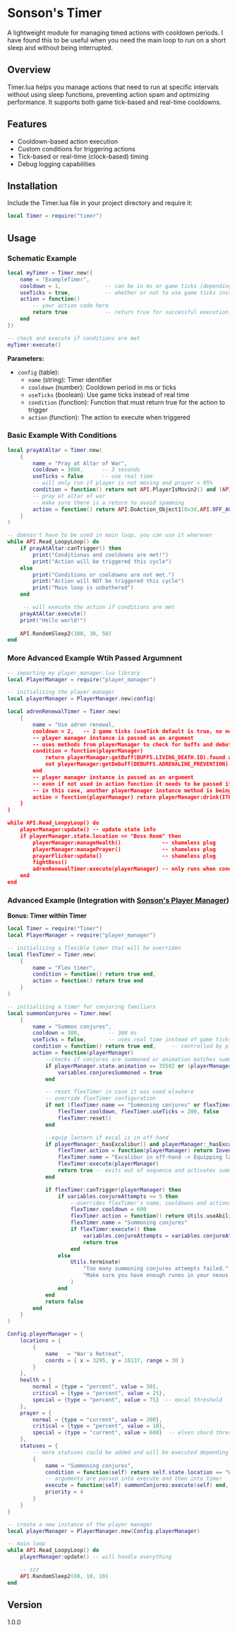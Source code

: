 # Sonson's Timer

A lightweight module for managing timed actions with cooldown periods. I have found this to be useful when you need the main loop to run on a short sleep and without being interrupted.

## Overview

Timer.lua helps you manage actions that need to run at specific intervals without using sleep functions, preventing action spam and optimizing performance. It supports both game tick-based and real-time cooldowns.

## Features

- Cooldown-based action execution
- Custom conditions for triggering actions
- Tick-based or real-time (clock-based) timing
- Debug logging capabilities

## Installation

Include the Timer.lua file in your project directory and require it:

```lua
local Timer = require("timer")
```

## Usage

### Schematic Example

```lua
local myTimer = Timer.new({
    name = "ExampleTimer", 
    cooldown = 1,              -- can be in ms or game ticks (depending on useTicks attribute)
    useTicks = true,           -- whether or not to use game ticks instead of real time
    action = function()
        -- your action code here
        return true            -- return true for successful execution: this is crucial
    end
})

-- check and execute if conditions are met
myTimer:execute()
```

**Parameters:**
- `config` (table):
  - `name` (string): Timer identifier
  - `cooldown` (number): Cooldown period in ms or ticks
  - `useTicks` (boolean): Use game ticks instead of real time
  - `condition` (function): Function that must return true for the action to trigger
  - `action` (function): The action to execute when triggered

### Basic Example With Conditions

```lua
local prayAtAltar = Timer.new(
    {
        name = "Pray at Altar of War",
        cooldown = 3000,      -- 3 seconds
        useTicks = false      -- use real time
        -- will only run if player is not moving and prayer < 95%
        condition = function() return not API.PlayerIsMovin2() and (API.GetPrayPrecent() < 95) end,  
        -- pray at altar of war 
        -- make sure there is a return to avoid spamming
        action = function() return API.DoAction_Object1(0x3d,API.OFF_ACT_GeneralObject_route0, { 114748 }, 50) end
    }
)

-- doensn't have to be used in main loop, you can use it wherever
while API.Read_LoopyLoop() do
    if prayAtAltar:canTrigger() then
        print("Conditionas and cooldowns are met!")
        print("Action will be triggered this cycle")
    else
        print("Conditions or cooldowns are not met.")
        print("Action will NOT be triggered this cycle")
        print("Main loop is unbothered")
    end

     -- will execute the action if conditions are met
    prayAtAltar:execute()
    print("Hello world!")
  
    API.RandomSleep2(100, 30, 50)
end
```

### More Advanced Example Wtih Passed Argumnent

```lua
-- importing my player_manager.lua library
local PlayerManager = require("player_manager")

-- initializing the player manager
local playerManager = PlayerManager.new(config)

local adrenRenewalTimer = Timer.new(
    {
        name = "Use adren renewal,
        cooldown = 2,   -- 2 game ticks (useTick default is true, no need to declare)
        -- player manager instance is passed as an argument
        -- uses methods from playerManager to check for buffs and debuffs
        condition = function(playerManager)
            return playerManager:getBuff(BUFFS.LIVING_DEATH.ID).found and
            not playerManager:getDebuff(DEBUFFS.ADRENALINE_PREVENTION).found
        end
        -- player manager instance is passed as an argument
        -- even if not used in action function it needs to be passed if passed in condition attribute
        -- in this case, another playerManager instance method is being used
        action = function(playerManager) return playerManager:drink(ITEMS.ADRENALINE_RENEWAL.ID) end
    }
)

while API.Read_LoopyLoop() do
    playerManager:update() -- update state info
    if playerManager.state.location == "Boss Room" then
        playerManager:manageHealth()             -- shameless plug
        playerManager:managePrayer()             -- shameless plug
        prayerFlicker:update()                   -- shameless plug
        fightBoss()
        adrenRenewalTimer:execute(playerManager) -- only runs when conditions are met
    end
end
```

### Advanced Example (Integration with [Sonson's Player Manager](https://github.com/sonsonmagro/Sonsons-Player-Manager))
**Bonus: Timer within Timer**

```lua
local Timer = require("Timer")
local PlayerManager = require("player_manager")

-- initializing a flexible timer that will be overriden
local flexTimer = Timer.new(
    {
        name = "Flex timer",
        condition = function() return true end,
        action = function() return true end
    }
)

-- initializing a timer for conjuring familiars
local summonConjures = Timer.new(
    {
        name = "Summon conjures",
        cooldown = 300,         -- 300 ms
        useTicks = false,       -- uses real time instead of game ticks
        condition = function() return true end,     -- controlled by playerManager:_handleStatuses()
        action = function(playerManager)
            --checks if conjures are summoned or animation matches summoning animation
            if playerManager.state.animation == 35502 or (playerManager:getBuff(34177).found and playerManager:getBuff(34178).found and playerManager:getBuff(34179).found) then 
                variables.conjuresSummoned = true
            end

            -- reset flexTimer in case it was used elswhere
            -- override flexTimer configuration
            if not (flexTimer.name == "Summoning conjures" or flexTimer.name == "Excalibur in off-hand -> Equipping lantern") then
                flexTimer.cooldown, flexTimer.useTicks = 200, false
                flexTimer:reset()
            end

            --equip lantern if excal is in off-hand
            if playerManager:_hasExcalibur() and playerManager:_hasExcalibur().location == "equipped" then
                flexTimer.action = function(playerManager) return Inventory:Equip("Augmented Soulbound lantern") end
                flexTimer.name = "Excalibur in off-hand -> Equipping lantern"
                flexTimer:execute(playerManager)
                return true -- exits out of sequence and activates summonConjure's timer
            end

            if flexTimer:canTrigger(playerManager) then
                if variables.conjureAttempts <= 5 then
                    --overrides flexTimer's name, cooldowns and actions
                    flexTimer.cooldown = 600
                    flexTimer.action = function() return Utils.useAbility("Conjure Undead Army") end
                    flexTimer.name = "Summoning conjures"
                    if flexTimer:execute() then
                        variables.conjureAttempts = variables.conjureAttempts + 1
                        return true
                    end
                else
                    Utils.terminate(
                        "Too many summoning conjures attempts failed.",
                        "Make sure you have enough runes in your nexus."
                    )
                end
            end
            return false
        end
    }
)

Config.playerManager = {
    locations = {
        {
            name   = "War's Retreat",
            coords = { x = 3295, y = 10137, range = 30 }
        }
    },
    health = {
        normal = {type = "percent", value = 50},
        critical = {type = "percent", value = 25},
        special = {type = "percent", value = 75}  -- excal threshold
    },
    prayer = {
        normal = {type = "current", value = 200},
        critical = {type = "percent", value = 10},
        special = {type = "current", value = 600}  -- elven shard threshold
    },
    statuses = {
        -- more statuses could be added and will be executed depending on conditions being met and priority
        {
            name = "Summoning conjures",
            condition = function(self) return self.state.location == "War's Retreat" and not variables.conjuresSummoned end,
            -- arguments are passed into execute and then into timer
            execute = function(self) summonConjures:execute(self) end,
            priority = 4
        }
    }
}

-- create a new instance of the player manager
local playerManager = PlayerManager.new(Config.playerManager)

-- main loop
while API.Read_LoopyLoop() do
    playerManager:update() -- will handle everything

    -- zzz
    API.RandomSleep2(60, 10, 10)
end
```


## Version

1.0.0
